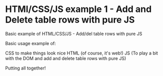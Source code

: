 HTMl/CSS/JS example 1 - Add and Delete table rows with pure JS
=====================

Basic example of HTML/CSS/JS - Add/del table rows with pure JS

Basic usage example of:

CSS to make things look nice
HTML (of course, it's web!) 
JS (To play a bit with the DOM and add and delete table rows with pure JS) 

Putting all together!
